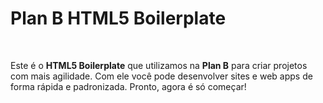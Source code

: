 # Plan B HTML5 Boilerplate

<br/>


Este é o **HTML5 Boilerplate** que utilizamos na **Plan B** para criar projetos com mais agilidade. Com ele você pode desenvolver sites e web apps de forma rápida e padronizada. Pronto, agora é só começar!